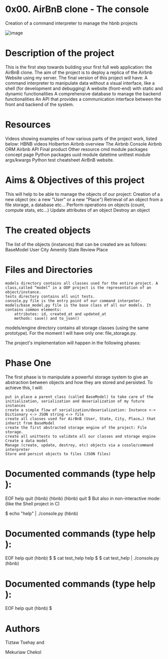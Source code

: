 0x00. AirBnB clone - The console
================================
Creation of a command interpreter to manage the hbnb projects

![image](https://github.com/tiztaw/AirBnB_clone/assets/118044736/a8f8e3c7-7349-4ff7-95b9-dd1a970796e8)

Description of the project
===========================

This is the first step towards building your first full web application: the AirBnB clone. The aim of the project is to deploy a replica of the Airbnb Website using my server. The final version of this project will have:
A command interpreter to manipulate data without a visual interface, like a shell (for development and debugging)
A website (front-end) with static and dynamic functionalities
A comprehensive database to manage the backend functionalities
An API that provides a communication interface between the front and backend of the system.
  
Resources
=========
Videos showing examples of how various parts of the project work, listed below:
HBNB videos
Holberton Airbnb overview
The Airbnb Console
Airbnb ORM
Airbnb API
Final product
Other resource
cmd module
	packages concept page
	Python packages
	uuid module
	datetime
	unittest module
	args/kwargs
	Python test cheatsheet
	AirBnB website.

Aims & Objectives of this project
=================================
This will help to be able to manage the objects of our project:
	Creation of a new object (ex: a new "User" or a new "Place")
	Retrieval of an object from a file storage, a database etc… 
	Perform operations on objects (count, compute stats, etc…)
	Update attributes of an object
	Destroy an object

The created objects
===================
The list of the objects (instances) that can be created are as follows:
	BaseModel
	User
	City
	Amenity
	State
	Review
	Place

Files and Directories
=====================
	models directory contains all classes used for the entire project. A class,called “model” in a OOP project is the representation of an object/instance.
	tests directory contains all unit tests.
	console.py file is the entry point of our command interpeter.
	models/base_model.py file is the base class of all our models. It contains common elements:
		attributes: id, created_at and updated_at
		methods: save() and to_json()
models/engine directory contains all storage classes (using the same prototype).
For the moment I will have only one: file_storage.py.

The project's implementation will happen in the following phases:

Phase One
========
The first phase is to manipulate a powerful storage system to give an abstraction between objects and how they are stored and persisted. To achieve this, I will:

	put in place a parent class (called BaseModel) to take care of the initialization, serialization and deserialization of my future instances
	create a simple flow of serialization/deserialization: Instance <-> Dictionary <-> JSON string <-> file
	create all classes used for AirBnB (User, State, City, Place…) that inherit from BaseModel
	create the first abstracted storage engine of the project: File storage.
	create all unittests to validate all our classes and storage engine
	Create a data model
	Manage (create, update, destroy, etc) objects via a cosole/command interpreter
	Store and persist objects to files (JSON files) 
  
Documented commands (type help <topic>):
========================================
EOF  help  quit
(hbnb) 
(hbnb) 
(hbnb) quit
$
But also in non-interactive mode: (like the Shell project in C)

$ echo "help" | ./console.py
(hbnb)

Documented commands (type help <topic>):
========================================
EOF  help  quit
(hbnb) 
$
$ cat test_help
help
$
$ cat test_help | ./console.py
(hbnb)

Documented commands (type help <topic>):
========================================
EOF  help  quit
(hbnb)
$
  
Authors
================
  Tiztaw Tsehay and 
  
  Mekuriaw Chekol
